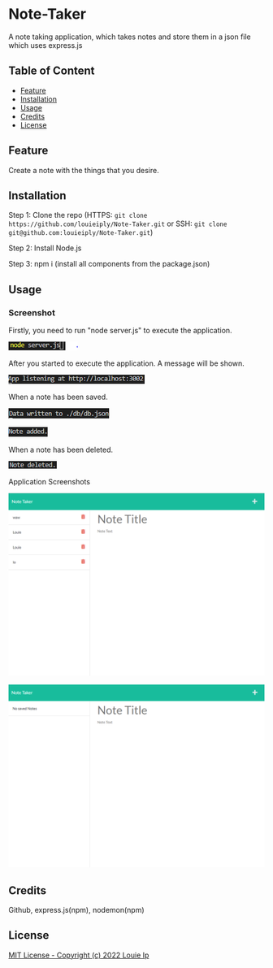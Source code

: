 # Note-Taker
A note taking application, which takes notes and store them in a json file which uses express.js

## Table of Content

  - [Feature](#feature)
  - [Installation](#installation)
  - [Usage](#usage)
  - [Credits](#credits)
  - [License](#license)

## Feature

Create a note with the things that you desire.

## Installation

Step 1: Clone the repo (HTTPS: `git clone https://github.com/louieiply/Note-Taker.git` or SSH: `git clone git@github.com:louieiply/Note-Taker.git`)

Step 2: Install Node.js

Step 3: npm i (install all components from the package.json)

## Usage


### Screenshot

Firstly, you need to run "node server.js" to execute the application.

![screenshot1](./Screenshots/screenshot1.png)

After you started to execute the application. A message will be shown.

![screenshot2](./Screenshots/screenshot2.png)

When a note has been saved.

![screenshot3](./Screenshots/screenshot3.png)

![screenshot5](./Screenshots/screenshot5.png)

When a note has been deleted.

![screenshot4](./Screenshots/screenshot4.png)

Application Screenshots

![screenshot6](./Screenshots/screenshot6.png)

![screenshot7](./Screenshots/screenshot7.png)





## Credits

Github, express.js(npm), nodemon(npm)

## License
[MIT License - Copyright (c) 2022 Louie Ip](./LICENSE)

